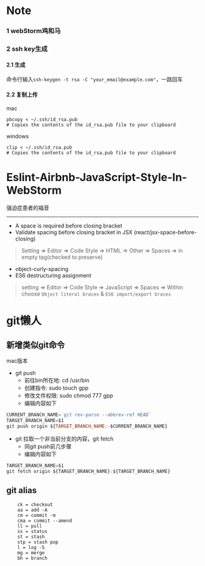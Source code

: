 # Note

### 1 webStorm鸡和马

### 2 ssh key生成
#### 2.1 生成
命令行输入`ssh-keygen -t rsa -C "your_email@example.com"`，一路回车
#### 2.2 复制上传
mac

```
pbcopy < ~/.ssh/id_rsa.pub
# Copies the contents of the id_rsa.pub file to your clipboard
```

windows

```
clip < ~/.ssh/id_rsa.pub
# Copies the contents of the id_rsa.pub file to your clipboard
```

# Eslint-Airbnb-JavaScript-Style-In-WebStorm

强迫症患者的福音

--------

- A space is required before closing bracket
- Validate spacing before closing bracket in JSX (react/jsx-space-before-closing)

> Setting => Editor => Code Style => HTML => Other => Spaces => in empty tag(checked to preserve)

- object-curly-spacing
- ES6 destructuring assignment

> setting => Editor => Code Style => JavaScript => Spaces => Within
> choose `Object literal braces` & `ES6 import/export braces`


# git懒人
## 新增类似git命令

mac版本

- git push
	- 前往bin所在地: cd /usr/bin
	- 创建指令: sudo touch gpp
	- 修改文件权限: sudo chmod 777 gpp
	- 编辑内容如下

```JavaScript
CURRENT_BRANCH_NAME=`git rev-parse --abbrev-ref HEAD`
TARGET_BRANCH_NAME=$1
git push origin ${TARGET_BRANCH_NAME:-$CURRENT_BRANCH_NAME}
```

- git 拉取一个非当前分支的内容，git fetch
	- 同git push前几步骤
	- 编辑内容如下

```JavaScript
TARGET_BRANCH_NAME=$1
git fetch origin ${TARGET_BRANCH_NAME}:${TARGET_BRANCH_NAME}
```

## git alias
        ck = checkout
        aa = add -A
        cm = commit -m
        cma = commit --amend
        ll = pull
        ss = status
        st = stash
        stp = stash pop
        l = log -5
        mg = merge
        bh = branch